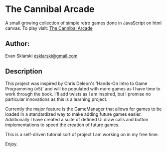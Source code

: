 # The Cannibal Arcade
A small growing collection of simple retro games done in JavaScript on html canvas.
To play visit: [The Cannibal Arcade](https://esklarski.github.io/CannibalArcade/)


## Author:
Evan Sklarski <esklarski@gmail.com>


## Description
This project was inspired by Chris Deleon's 'Hands-On Intro to Game Programming (v5)' and will be populated with more games as I have time to work through the book. I'll add twists as I am inspired, but I promise no particular innovations as this is a learning project.

Currently the major feature is the GameManager that allows for games to be loaded in a standardized way to make adding future games easier. Additionally I have created a suite of defined UI draw calls and button implementations to speed the creation of future games.

This is a self-driven tutorial sort of project I am working on in my free time.

Enjoy.

